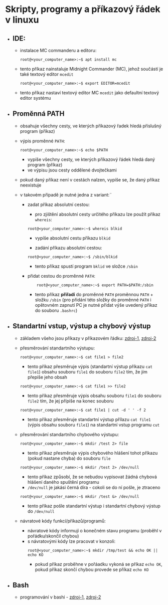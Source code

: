 # Skripty, programy a příkazový řádek v linuxu

- ## IDE:
    - instalace MC commanderu a editoru:
        ```console
        root@<your_computer_name>:~$ apt install mc
        ```
    - tento příkaz nainstaluje Midnight Commander (MC), jehož součástí je také textový editor  ```mcedit```
        ```console
        root@<your_computer_name>:~$ export EDITOR=mcedit
        ```
    - tento příkaz nastaví textový editor MC ```mcedit``` jako defaultní textový editor systému 
       

- ## Proměnná PATH
    - obsahuje všechny cesty, ve kterých příkazový řadek hledá příslušný program (příkaz)
    - výpis proměnné ```PATH```:

        ```console
        root@<your_computer_name>:~$ echo $PATH
        ```
        - vypíše všechny cesty, ve kterých příkazový řádek hledá daný program (příkaz)
        - ve výpisu jsou cesty oddělené dvojtečkami
    - pokud daný příkaz není v cestách nalzen, vypíše se, že daný příkaz neexistuje
    - v takovém případě je nutné jedna z variant:¨
        - zadat příkaz absolutní cestou:
            - pro zjištění absolutní cesty určitého příkazu lze použít příkaz ```whereis```:

            ```console
            root@<your_computer_name>:~$ whereis blkid
            ```
            - vypíše absolutní cestu příkazu ```blkid```

            - zadání příkazu absolutní cestou:
            ```console
            root@<your_computer_name>:~$ /sbin/blkid
            ```
            - tento příkaz spustí program ```bklid``` ve složce ```/sbin```

        - přidat cestou do proměnné ```PATH```:
            ```console
                root@<your_computer_name>:~$ export PATH=$PATH:/sbin
            ```
            - tento příkaz **přiřadí** do proměnné ```PATH``` proměnnou ```PATH``` + složku ```/sbin``` (pro přidání této složky do proměnné ```PATH``` i opětovném zapnutí PC je nutné přidat výše uvedený příkaz do souboru ```.bashrc```)

- ## Standartní vstup, výstup a chybový výstup
    - základem všeho jsou příkazy v příkazovém řádku: [zdroj-1](https://www.digitalocean.com/community/tutorials/linux-commands), [zdroj-2](https://www.hostinger.com/tutorials/linux-commands)
    - přesměrování standartního výstupu:
        ```console
        root@<your_computer_name>:~$ cat file1 > file2
        ```
        - tento příkaz přesměruje výpis (standartní výstup příkazu ```cat file1```) obsahu souboru ```file1``` do souboru ```file2``` tím, že jím přepíše jeho obsah
        
        ```console
        root@<your_computer_name>:~$ cat file1 >> file2
        ```
        - tento příkaz přesměruje výpis obsahu souboru ```file1``` do souboru ```file2``` tím, že jej přípíše na konec souboru

        ```console
        root@<your_computer_name>:~$ cat file1 | cut -d ' ' -f 2
        ```
        - tento příkaz přesměruje standartní výstup přílazu ```cat file1``` (výpis obsahu souboru ```file1```) na standartní vstup programu ```cut```

    - přesměrování standartního chybového výstupu:
        ```console
        root@<your_computer_name>:~$ mkdir /test 2> file
        ```
        - tento příkaz přesměruje výpis chybového hlášení tohot příkazu (pokud nastane chyba) do souboru ```file```

        ```console
        root@<your_computer_name>:~$ mkdir /test 2> /dev/null
        ```
        - tento příkaz způsobí, že se nebudou vypisovat žádná chybová hlášení daného spuštění programu
        - ```/dev/null``` je jakási černá díra - cokoli se do ní pošle, je ztraceno

        ```console
        root@<your_computer_name>:~$ mkdir /test &> /dev/null
        ```
        - tento příkaz pošle standartní výstup i standartní chybový výstup do ```/dev/null```

    - návratové kódy funkcí/příkazů/programů:
        - návratové kódy informují o konečném stavu programu (proběhl v pořádku/skončil chybou)
        - s návratovými kódy lze pracovat v konzoli:
            ```console
            root@<your_computer_name>:~$ mkdir /tmp/test && echo OK || echo KO
            ```
            - pokud příkaz proběhne v pořáadku vykoná se příkaz ```echo OK```, pokud příkaz skončí chybou provede se příkaz ```echo KO```

- ## Bash
    - programování v bashi - [zdroj-1](https://www.root.cz/clanky/programovani-v-bash-shellu/), [zdroj-2](https://www.cyberciti.biz/faq/bash-for-loop/)
